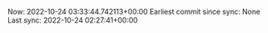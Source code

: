 Now: 2022-10-24 03:33:44.742113+00:00 Earliest commit since sync: None Last sync: 2022-10-24 02:27:41+00:00
